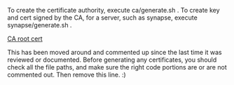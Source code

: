 To create the certificate authority, execute ca/generate.sh .  To create key
and cert signed by the CA, for a server, such as synapse, execute
synapse/generate.sh .

<a href='https://raw.githubusercontent.com/abugher/fleet/master/ssl/ca/root/cert.pem'>CA root cert</a>

This has been moved around and commented up since the last time it was
reviewed or documented.  Before generating any certificates, you should
check all the file paths, and make sure the right code portions are or are
not commented out.  Then remove this line.  :)
